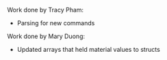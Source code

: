 Work done by Tracy Pham:
* Parsing for new commands

Work done by Mary Duong:
* Updated arrays that held material values to structs